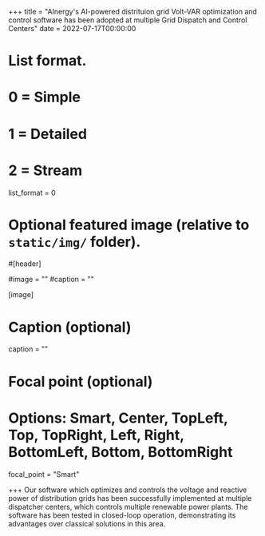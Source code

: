 +++
title = "AInergy's AI-powered distrituion grid Volt-VAR optimization and control software has been adopted at multiple Grid Dispatch and Control Centers"
date = 2022-07-17T00:00:00

# List format.
#   0 = Simple
#   1 = Detailed
#   2 = Stream
list_format = 0

# Optional featured image (relative to `static/img/` folder).
#[header]

#image = ""
#caption = ""

[image]
  # Caption (optional)
  caption = ""
  
  # Focal point (optional)
  # Options: Smart, Center, TopLeft, Top, TopRight, Left, Right, BottomLeft, Bottom, BottomRight
  focal_point = "Smart"

+++
Our software which optimizes and controls the voltage and reactive power of distribution grids has been successfully implemented at multiple dispatcher centers, which controls multiple renewable power plants. The software has been tested in closed-loop operation, demonstrating its advantages over classical solutions in this area. 
